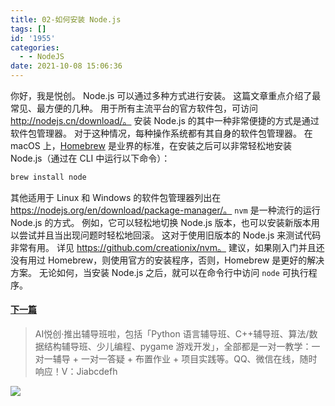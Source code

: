 ```yaml
---
title: 02-如何安装 Node.js
tags: []
id: '1955'
categories:
  - - NodeJS
date: 2021-10-08 15:06:36
---
```


你好，我是悦创。 Node.js 可以通过多种方式进行安装。 这篇文章重点介绍了最常见、最方便的几种。 用于所有主流平台的官方软件包，可访问 http://nodejs.cn/download/。 安装 Node.js 的其中一种非常便捷的方式是通过软件包管理器。 对于这种情况，每种操作系统都有其自身的软件包管理器。 在 macOS 上，[Homebrew](https://brew.sh/) 是业界的标准，在安装之后可以非常轻松地安装 Node.js（通过在 CLI 中运行以下命令）：

```bash
brew install node
```

其他适用于 Linux 和 Windows 的软件包管理器列出在 https://nodejs.org/en/download/package-manager/。 `nvm` 是一种流行的运行 Node.js 的方式。 例如，它可以轻松地切换 Node.js 版本，也可以安装新版本用以尝试并且当出现问题时轻松地回滚。 这对于使用旧版本的 Node.js 来测试代码非常有用。 详见 https://github.com/creationix/nvm。 建议，如果刚入门并且还没有用过 Homebrew，则使用官方的安装程序，否则，Homebrew 是更好的解决方案。 无论如何，当安装 Node.js 之后，就可以在命令行中访问 `node` 可执行程序。

#### [下一篇](https://www.aiyc.top/1957.html)

> AI悦创·推出辅导班啦，包括「Python 语言辅导班、C++辅导班、算法/数据结构辅导班、少儿编程、pygame 游戏开发」，全部都是一对一教学：一对一辅导 + 一对一答疑 + 布置作业 + 项目实践等。QQ、微信在线，随时响应！V：Jiabcdefh

![](https://img-blog.csdnimg.cn/5dbd5f53dcff4532a71c485b64932b0f.png)